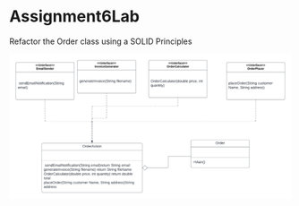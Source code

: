 # Assignment6Lab

Refactor the Order class using a SOLID Principles

![uml diagram](https://github.com/RenardMacorol/Assignment6Lab/blob/main/UML%20Diagram.png)